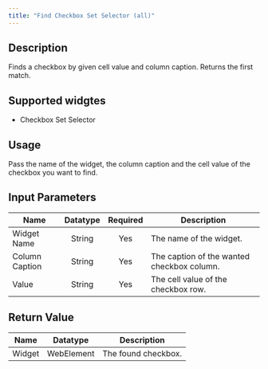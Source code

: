 ```yaml
---
title: "Find Checkbox Set Selector (all)"
---
```

## Description
Finds a checkbox by given cell value and column caption. Returns the first match.

## Supported widgtes
 + Checkbox Set Selector

## Usage
Pass the name of the widget, the column caption and the cell value of the checkbox you want to find.

## Input Parameters
Name | Datatype | Required | Description
---- | :--------: | :--------: | ---------------
Widget Name | String | Yes | The name of the widget.
Column Caption | String  | Yes | The caption of the wanted checkbox column.
Value | String | Yes | The cell value of the checkbox row.

## Return Value

Name | Datatype | Description
---- | :---------: | ---------------
Widget | WebElement | The found checkbox.
